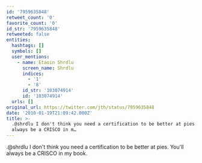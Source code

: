 ```yaml
---
id: '7959635848'
retweet_count: '0'
favorite_count: '0'
id_str: '7959635848'
retweeted: false
entities:
  hashtags: []
  symbols: []
  user_mentions:
    - name: Etaoin Shrdlu
      screen_name: Shrdlu
      indices:
        - '1'
        - '8'
      id_str: '103074914'
      id: '103074914'
  urls: []
original_url: https://twitter.com/jth/status/7959635848
date: '2010-01-19T21:09:42.000Z'
title: >-
  .@shrdlu I don't think you need a certification to be better at pies. You'll
  always be a CRISCO in m…
---
```


.@shrdlu I don't think you need a certification to be better at pies. You'll always be a CRISCO in my book.